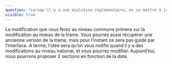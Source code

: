 ```yaml
---
question: "Lorsqu’il y a une évolution réglementaire, on va mettre à jour la trame. Mais selon les dates de prescription de PLU, dans certains contextes il faudra l’ancienne version de la trame ou la nouvelle "
visible: true
---
```

La modification que vous ferez au niveau commune primera sur la modification au niveau de la trame. Vous pourrez aussi récupérer une ancienne version de la trame, mais pour l’instant ce sera pas guidé par l’interface. A terme, l’idée sera qu’on vous notifie quand il y a des modifications au niveau national, et vous pourrez modifier. Aujourd’hui, nous pourrons proposer 2 sections en fonction de la date. 

